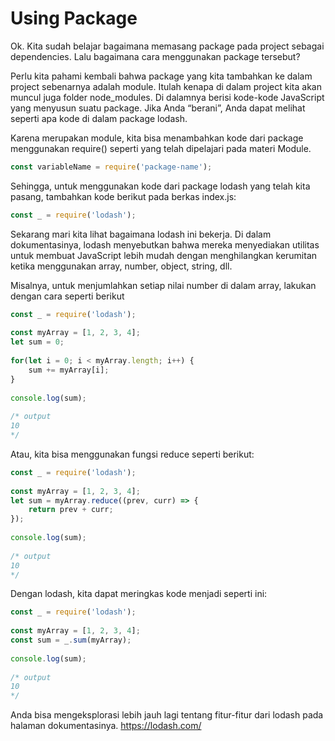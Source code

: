 # Using Package

Ok. Kita sudah belajar bagaimana memasang package pada project sebagai dependencies. Lalu
bagaimana cara menggunakan package tersebut?

Perlu kita pahami kembali bahwa package yang kita tambahkan ke dalam project sebenarnya
adalah module. Itulah kenapa di dalam project kita akan muncul juga folder node_modules.
Di dalamnya berisi kode-kode JavaScript yang menyusun suatu package. Jika Anda “berani”,
Anda dapat melihat seperti apa kode di dalam package lodash.

Karena merupakan module, kita bisa menambahkan kode dari package menggunakan require()
seperti yang telah dipelajari pada materi Module.

```javascript
const variableName = require('package-name');
```
Sehingga, untuk menggunakan kode dari package lodash yang telah kita pasang, tambahkan
kode berikut pada berkas index.js:

```javascript
const _ = require('lodash');
```

Sekarang mari kita lihat bagaimana lodash ini bekerja. Di dalam dokumentasinya, lodash
menyebutkan bahwa mereka menyediakan utilitas untuk membuat JavaScript lebih mudah dengan
menghilangkan kerumitan ketika menggunakan array, number, object, string, dll.

Misalnya, untuk menjumlahkan setiap nilai number di dalam array, lakukan dengan cara
seperti berikut

```javascript
const _ = require('lodash');
 
const myArray = [1, 2, 3, 4];
let sum = 0;
 
for(let i = 0; i < myArray.length; i++) {
    sum += myArray[i];
}
 
console.log(sum);
 
/* output
10
*/
```

Atau, kita bisa menggunakan fungsi reduce seperti berikut:

```javascript
const _ = require('lodash');
 
const myArray = [1, 2, 3, 4];
let sum = myArray.reduce((prev, curr) => {
    return prev + curr;
});
 
console.log(sum);
 
/* output
10
*/
```

Dengan lodash, kita dapat meringkas kode menjadi seperti ini:

```javascript
const _ = require('lodash');
 
const myArray = [1, 2, 3, 4];
const sum = _.sum(myArray);
 
console.log(sum);
 
/* output
10
*/
```

Anda bisa mengeksplorasi lebih jauh lagi tentang fitur-fitur dari lodash pada halaman
dokumentasinya.
https://lodash.com/



